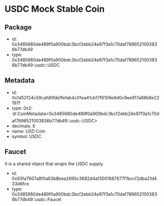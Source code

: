 # USDC Mock Stable Coin

## Package

- id: 0x3485680de489f0a900bdc3bcf2ebb24e97f3a1c70daf7896521003836b77db49
- type: 0x3485680de489f0a900bdc3bcf2ebb24e97f3a1c70daf7896521003836b77db49::usdc::USDC

## Metadata

- id: 0x1d52f24c59cafd0fde1fefab4c01ea41cb17f6109e6d0c9ee917a88b8e22197f
- type: 0x2::coin::CoinMetadata<0x3485680de489f0a900bdc3bcf2ebb24e97f3a1c70daf7896521003836b77db49::usdc::USDC>
- decimals: 6
- name: USD Coin
- symbol: USDC

## Faucet

It is a shared object that wraps the USDC supply.

- id: 0x93fa7607a8f0a63b8bea2695c3682d4af3001687677f1bccf2dba21d433d6fce
- type: 0x3485680de489f0a900bdc3bcf2ebb24e97f3a1c70daf7896521003836b77db49::usdc::Faucet
